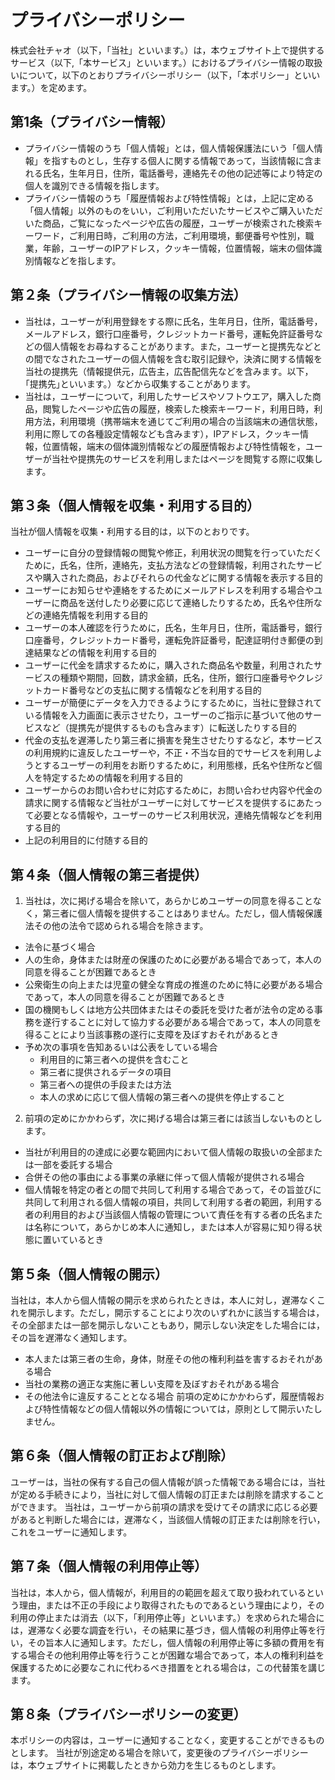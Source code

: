 # プライバシーポリシー
株式会社チャオ（以下，「当社」といいます。）は，本ウェブサイト上で提供するサービス（以下,「本サービス」といいます。）におけるプライバシー情報の取扱いについて，以下のとおりプライバシーポリシー（以下，「本ポリシー」といいます。）を定めます。

## 第1条（プライバシー情報）
- プライバシー情報のうち「個人情報」とは，個人情報保護法にいう「個人情報」を指すものとし，生存する個人に関する情報であって，当該情報に含まれる氏名，生年月日，住所，電話番号，連絡先その他の記述等により特定の個人を識別できる情報を指します。
- プライバシー情報のうち「履歴情報および特性情報」とは，上記に定める「個人情報」以外のものをいい，ご利用いただいたサービスやご購入いただいた商品，ご覧になったページや広告の履歴，ユーザーが検索された検索キーワード，ご利用日時，ご利用の方法，ご利用環境，郵便番号や性別，職業，年齢，ユーザーのIPアドレス，クッキー情報，位置情報，端末の個体識別情報などを指します。
## 第２条（プライバシー情報の収集方法）
- 当社は，ユーザーが利用登録をする際に氏名，生年月日，住所，電話番号，メールアドレス，銀行口座番号，クレジットカード番号，運転免許証番号などの個人情報をお尋ねすることがあります。また，ユーザーと提携先などとの間でなされたユーザーの個人情報を含む取引記録や，決済に関する情報を当社の提携先（情報提供元，広告主，広告配信先などを含みます。以下，｢提携先｣といいます。）などから収集することがあります。
- 当社は，ユーザーについて，利用したサービスやソフトウエア，購入した商品，閲覧したページや広告の履歴，検索した検索キーワード，利用日時，利用方法，利用環境（携帯端末を通じてご利用の場合の当該端末の通信状態，利用に際しての各種設定情報なども含みます），IPアドレス，クッキー情報，位置情報，端末の個体識別情報などの履歴情報および特性情報を，ユーザーが当社や提携先のサービスを利用しまたはページを閲覧する際に収集します。
## 第３条（個人情報を収集・利用する目的）
当社が個人情報を収集・利用する目的は，以下のとおりです。

- ユーザーに自分の登録情報の閲覧や修正，利用状況の閲覧を行っていただくために，氏名，住所，連絡先，支払方法などの登録情報，利用されたサービスや購入された商品，およびそれらの代金などに関する情報を表示する目的
- ユーザーにお知らせや連絡をするためにメールアドレスを利用する場合やユーザーに商品を送付したり必要に応じて連絡したりするため，氏名や住所などの連絡先情報を利用する目的
- ユーザーの本人確認を行うために，氏名，生年月日，住所，電話番号，銀行口座番号，クレジットカード番号，運転免許証番号，配達証明付き郵便の到達結果などの情報を利用する目的
- ユーザーに代金を請求するために，購入された商品名や数量，利用されたサービスの種類や期間，回数，請求金額，氏名，住所，銀行口座番号やクレジットカード番号などの支払に関する情報などを利用する目的
- ユーザーが簡便にデータを入力できるようにするために，当社に登録されている情報を入力画面に表示させたり，ユーザーのご指示に基づいて他のサービスなど（提携先が提供するものも含みます）に転送したりする目的
- 代金の支払を遅滞したり第三者に損害を発生させたりするなど，本サービスの利用規約に違反したユーザーや，不正・不当な目的でサービスを利用しようとするユーザーの利用をお断りするために，利用態様，氏名や住所など個人を特定するための情報を利用する目的
- ユーザーからのお問い合わせに対応するために，お問い合わせ内容や代金の請求に関する情報など当社がユーザーに対してサービスを提供するにあたって必要となる情報や，ユーザーのサービス利用状況，連絡先情報などを利用する目的
- 上記の利用目的に付随する目的
## 第４条（個人情報の第三者提供）
1. 当社は，次に掲げる場合を除いて，あらかじめユーザーの同意を得ることなく，第三者に個人情報を提供することはありません。ただし，個人情報保護法その他の法令で認められる場合を除きます。
- 法令に基づく場合
- 人の生命，身体または財産の保護のために必要がある場合であって，本人の同意を得ることが困難であるとき
- 公衆衛生の向上または児童の健全な育成の推進のために特に必要がある場合であって，本人の同意を得ることが困難であるとき
- 国の機関もしくは地方公共団体またはその委託を受けた者が法令の定める事務を遂行することに対して協力する必要がある場合であって，本人の同意を得ることにより当該事務の遂行に支障を及ぼすおそれがあるとき
- 予め次の事項を告知あるいは公表をしている場合
  - 利用目的に第三者への提供を含むこと
  - 第三者に提供されるデータの項目
  - 第三者への提供の手段または方法
  - 本人の求めに応じて個人情報の第三者への提供を停止すること
2. 前項の定めにかかわらず，次に掲げる場合は第三者には該当しないものとします。
- 当社が利用目的の達成に必要な範囲内において個人情報の取扱いの全部または一部を委託する場合
- 合併その他の事由による事業の承継に伴って個人情報が提供される場合
- 個人情報を特定の者との間で共同して利用する場合であって，その旨並びに共同して利用される個人情報の項目，共同して利用する者の範囲，利用する者の利用目的および当該個人情報の管理について責任を有する者の氏名または名称について，あらかじめ本人に通知し，または本人が容易に知り得る状態に置いているとき
## 第５条（個人情報の開示）
当社は，本人から個人情報の開示を求められたときは，本人に対し，遅滞なくこれを開示します。ただし，開示することにより次のいずれかに該当する場合は，その全部または一部を開示しないこともあり，開示しない決定をした場合には，その旨を遅滞なく通知します。
- 本人または第三者の生命，身体，財産その他の権利利益を害するおそれがある場合
- 当社の業務の適正な実施に著しい支障を及ぼすおそれがある場合
- その他法令に違反することとなる場合
前項の定めにかかわらず，履歴情報および特性情報などの個人情報以外の情報については，原則として開示いたしません。
## 第６条（個人情報の訂正および削除）
ユーザーは，当社の保有する自己の個人情報が誤った情報である場合には，当社が定める手続きにより，当社に対して個人情報の訂正または削除を請求することができます。
当社は，ユーザーから前項の請求を受けてその請求に応じる必要があると判断した場合には，遅滞なく，当該個人情報の訂正または削除を行い，これをユーザーに通知します。
## 第７条（個人情報の利用停止等）
当社は，本人から，個人情報が，利用目的の範囲を超えて取り扱われているという理由，または不正の手段により取得されたものであるという理由により，その利用の停止または消去（以下，「利用停止等」といいます。）を求められた場合には，遅滞なく必要な調査を行い，その結果に基づき，個人情報の利用停止等を行い，その旨本人に通知します。ただし，個人情報の利用停止等に多額の費用を有する場合その他利用停止等を行うことが困難な場合であって，本人の権利利益を保護するために必要なこれに代わるべき措置をとれる場合は，この代替策を講じます。

## 第８条（プライバシーポリシーの変更）
本ポリシーの内容は，ユーザーに通知することなく，変更することができるものとします。
当社が別途定める場合を除いて，変更後のプライバシーポリシーは，本ウェブサイトに掲載したときから効力を生じるものとします。
